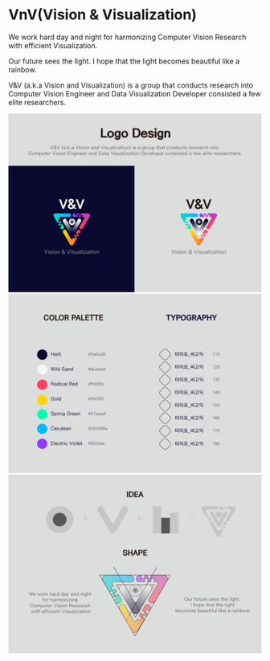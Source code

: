 # VnV(Vision & Visualization)

We work hard day and night for harmonizing Computer Vision Research with efficient Visualization.

Our future sees the light. I hope that the light becomes beautiful like a rainbow.

V&V (a.k.a Vision and Visualization) is a group that conducts research into Computer Vision Engineer and Data Visualization Developer consisted a few elite researchers.

![](res/1.png)
![](res/2.png)
![](res/3.png)
